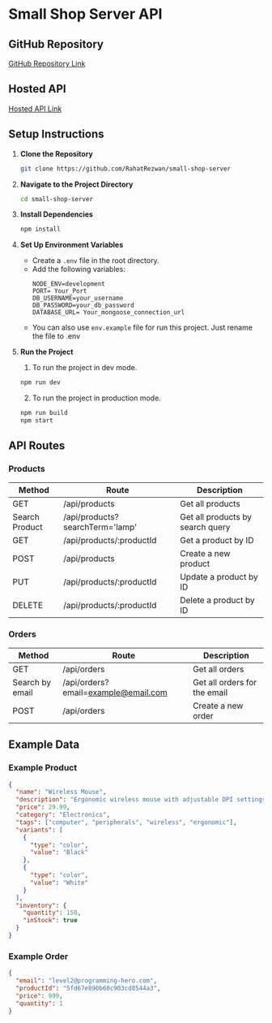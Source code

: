 # Small Shop Server API

## GitHub Repository

[GitHub Repository Link](https://github.com/RahatRezwan/small-shop-server)

## Hosted API

[Hosted API Link](https://small-shop-server-psi.vercel.app/)

## Setup Instructions

1. **Clone the Repository**

   ```bash
   git clone https://github.com/RahatRezwan/small-shop-server
   ```

2. **Navigate to the Project Directory**

   ```bash
   cd small-shop-server
   ```

3. **Install Dependencies**

   ```bash
   npm install
   ```

4. **Set Up Environment Variables**

   - Create a `.env` file in the root directory.
   - Add the following variables:
     ```
     NODE_ENV=development
     PORT= Your_Port
     DB_USERNAME=your_username
     DB_PASSWORD=your_db_password
     DATABASE_URL= Your_mongoose_connection_url
     ```
   - You can also use `env.example` file for run this project. Just rename the file to .env

5. **Run the Project**

   1. To run the project in dev mode.

   ```bash
   npm run dev
   ```

   2. To run the project in production mode.

   ```bash
   npm run build
   npm start
   ```

## API Routes

### Products

| Method         | Route                           | Description                      |
| -------------- | ------------------------------- | -------------------------------- |
| GET            | /api/products                   | Get all products                 |
| Search Product | /api/products?searchTerm='lamp' | Get all products by search query |
| GET            | /api/products/:productId        | Get a product by ID              |
| POST           | /api/products                   | Create a new product             |
| PUT            | /api/products/:productId        | Update a product by ID           |
| DELETE         | /api/products/:productId        | Delete a product by ID           |

### Orders

| Method          | Route                               | Description                  |
| --------------- | ----------------------------------- | ---------------------------- |
| GET             | /api/orders                         | Get all orders               |
| Search by email | /api/orders?email=example@email.com | Get all orders for the email |
| POST            | /api/orders                         | Create a new order           |

## Example Data

### Example Product

```json
{
  "name": "Wireless Mouse",
  "description": "Ergonomic wireless mouse with adjustable DPI settings.",
  "price": 29.99,
  "category": "Electronics",
  "tags": ["computer", "peripherals", "wireless", "ergonomic"],
  "variants": [
    {
      "type": "color",
      "value": "Black"
    },
    {
      "type": "color",
      "value": "White"
    }
  ],
  "inventory": {
    "quantity": 150,
    "inStock": true
  }
}
```

### Example Order

```json
{
  "email": "level2@programming-hero.com",
  "productId": "5fd67e890b60c903cd8544a3",
  "price": 999,
  "quantity": 1
}
```
